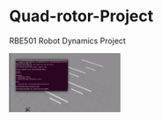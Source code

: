 # Quad-rotor-Project
RBE501 Robot Dynamics Project

<img src="https://github.com/Sanjeeev-K/Quad-rotor-Project/blob/master/quad.gif" width="40%">
